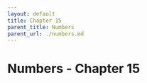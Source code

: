 ```yaml
---
layout: default
title: Chapter 15
parent_title: Numbers
parent_url: ./numbers.md
---
```


# Numbers - Chapter 15
